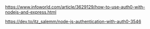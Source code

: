 https://www.infoworld.com/article/3629129/how-to-use-auth0-with-nodejs-and-express.html

https://dev.to/itz_salemm/node-js-authentication-with-auth0-3546


